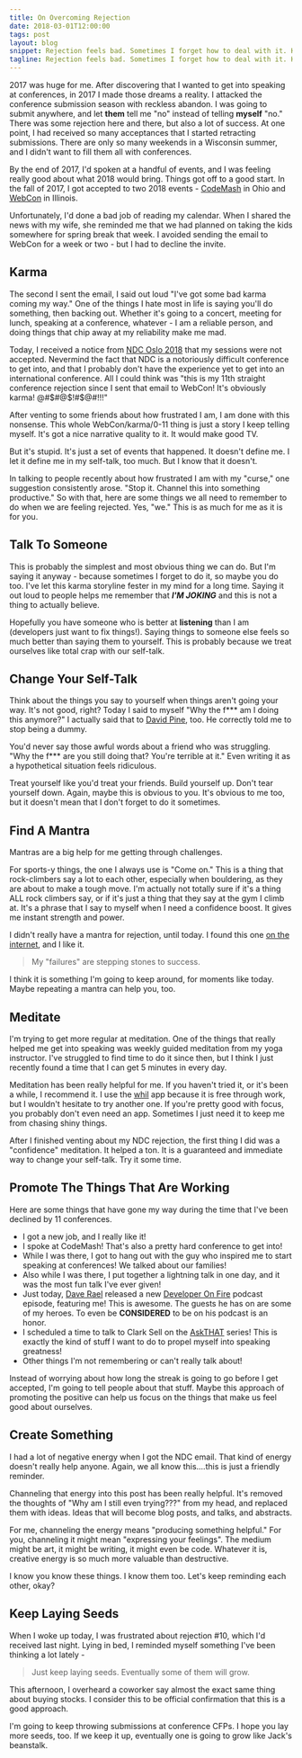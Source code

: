 ```yaml
---
title: On Overcoming Rejection
date: 2018-03-01T12:00:00
tags: post
layout: blog
snippet: Rejection feels bad. Sometimes I forget how to deal with it. Here are some of the strategies I keep forgetting.
tagline: Rejection feels bad. Sometimes I forget how to deal with it. Here are some of the strategies I keep forgetting.
---
```


2017 was huge for me. After discovering that I wanted to get into speaking at conferences, in 2017 I made those dreams a reality. I attacked the conference submission season with reckless abandon. I was going to submit anywhere, and let **them** tell me "no" instead of telling **myself** "no." There was some rejection here and there, but also a lot of success. At one point, I had received so many acceptances that I started retracting submissions. There are only so many weekends in a Wisconsin summer, and I didn't want to fill them all with conferences.

By the end of 2017, I'd spoken at a handful of events, and I was feeling really good about what 2018 would bring. Things got off to a good start. In the fall of 2017, I got accepted to two 2018 events - [CodeMash](http://www.codemash.org/) in Ohio and [WebCon](http://webcon.illinois.edu/) in Illinois.

Unfortunately, I'd done a bad job of reading my calendar. When I shared the news with my wife, she reminded me that we had planned on taking the kids somewhere for spring break that week. I avoided sending the email to WebCon for a week or two - but I had to decline the invite.

## Karma

The second I sent the email, I said out loud "I've got some bad karma coming my way." One of the things I hate most in life is saying you'll do something, then backing out. Whether it's going to a concert, meeting for lunch, speaking at a conference, whatever - I am a reliable person, and doing things that chip away at my reliability make me mad.

Today, I received a notice from [NDC Oslo 2018](https://ndcoslo.com/) that my sessions were not accepted. Nevermind the fact that NDC is a notoriously difficult conference to get into, and that I probably don't have the experience yet to get into an international conference. All I could think was "this is my 11th straight conference rejection since I sent that email to WebCon! It's obviously karma! @#$#@$!#$@#!!!"

After venting to some friends about how frustrated I am, I am done with this nonsense. This whole WebCon/karma/0-11 thing is just a story I keep telling myself. It's got a nice narrative quality to it. It would make good TV.

But it's stupid. It's just a set of events that happened. It doesn't define me. I let it define me in my self-talk, too much. But I know that it doesn't.

In talking to people recently about how frustrated I am with my "curse," one suggestion consistently arose. "Stop it. Channel this into something productive." So with that, here are some things we all need to remember to do when we are feeling rejected. Yes, "we." This is as much for me as it is for you.

## Talk To Someone

This is probably the simplest and most obvious thing we can do. But I'm saying it anyway - because sometimes I forget to do it, so maybe you do too. I've let this karma storyline fester in my mind for a long time. Saying it out loud to people helps me remember that **_I'M JOKING_** and this is not a thing to actually believe.

Hopefully you have someone who is better at **listening** than I am (developers just want to fix things!). Saying things to someone else feels so much better than saying them to yourself. This is probably because we treat ourselves like total crap with our self-talk.

## Change Your Self-Talk

Think about the things you say to yourself when things aren't going your way. It's not good, right? Today I said to myself "Why the f\*\*\* am I doing this anymore?" I actually said that to [David Pine](https://twitter.com/davidpine7), too. He correctly told me to stop being a dummy.

You'd never say those awful words about a friend who was struggling. "Why the f\*\*\* are you still doing that? You're terrible at it." Even writing it as a hypothetical situation feels ridiculous.

Treat yourself like you'd treat your friends. Build yourself up. Don't tear yourself down. Again, maybe this is obvious to you. It's obvious to me too, but it doesn't mean that I don't forget to do it sometimes.

## Find A Mantra

Mantras are a big help for me getting through challenges.

For sports-y things, the one I always use is "Come on." This is a thing that rock-climbers say a lot to each other, especially when bouldering, as they are about to make a tough move. I'm actually not totally sure if it's a thing ALL rock climbers say, or if it's just a thing that they say at the gym I climb at. It's a phrase that I say to myself when I need a confidence boost. It gives me instant strength and power.

I didn't really have a mantra for rejection, until today. I found this one [on the internet](http://alwayswellwithin.com/2015/09/27/mantras-to-boost-confidence/), and I like it.

> My "failures" are stepping stones to success.

I think it is something I'm going to keep around, for moments like today. Maybe repeating a mantra can help you, too.

## Meditate

I'm trying to get more regular at meditation. One of the things that really helped me get into speaking was weekly guided meditation from my yoga instructor. I've struggled to find time to do it since then, but I think I just recently found a time that I can get 5 minutes in every day.

Meditation has been really helpful for me. If you haven't tried it, or it's been a while, I recommend it. I use the [whil](http://www.whil.com/) app because it is free through work, but I wouldn't hesitate to try another one. If you're pretty good with focus, you probably don't even need an app. Sometimes I just need it to keep me from chasing shiny things.

After I finished venting about my NDC rejection, the first thing I did was a "confidence" meditation. It helped a ton. It is a guaranteed and immediate way to change your self-talk. Try it some time.

## Promote The Things That Are Working

Here are some things that have gone my way during the time that I've been declined by 11 conferences.

* I got a new job, and I really like it!
* I spoke at CodeMash! That's also a pretty hard conference to get into!
* While I was there, I got to hang out with the guy who inspired me to start speaking at conferences! We talked about our families!
* Also while I was there, I put together a lightning talk in one day, and it was the most fun talk I've ever given!
* Just today, [Dave Rael](https://twitter.com/raelyard) released a new [Developer On Fire](http://developeronfire.com/podcast/episode-317-steven-hicks-scary-things) podcast episode, featuring me! This is awesome. The guests he has on are some of my heroes. To even be **CONSIDERED** to be on his podcast is an honor.
* I scheduled a time to talk to Clark Sell on the [AskTHAT](https://www.youtube.com/playlist?list=PLbvKfz3RGx_zTquL6x028DYufot2v5Ddr) series! This is exactly the kind of stuff I want to do to propel myself into speaking greatness!
* Other things I'm not remembering or can't really talk about!

Instead of worrying about how long the streak is going to go before I get accepted, I'm going to tell people about that stuff. Maybe this approach of promoting the positive can help us focus on the things that make us feel good about ourselves.

## Create Something

I had a lot of negative energy when I got the NDC email. That kind of energy doesn't really help anyone. Again, we all know this....this is just a friendly reminder.

Channeling that energy into this post has been really helpful. It's removed the thoughts of "Why am I still even trying???" from my head, and replaced them with ideas. Ideas that will become blog posts, and talks, and abstracts.

For me, channeling the energy means "producing something helpful." For you, channeling it might mean "expressing your feelings". The medium might be art, it might be writing, it might even be code. Whatever it is, creative energy is so much more valuable than destructive.

I know you know these things. I know them too. Let's keep reminding each other, okay?

## Keep Laying Seeds

When I woke up today, I was frustrated about rejection #10, which I'd received last night. Lying in bed, I reminded myself something I've been thinking a lot lately -

> Just keep laying seeds. Eventually some of them will grow.

This afternoon, I overheard a coworker say almost the exact same thing about buying stocks. I consider this to be official confirmation that this is a good approach.

I'm going to keep throwing submissions at conference CFPs. I hope you lay more seeds, too. If we keep it up, eventually one is going to grow like Jack's beanstalk.
